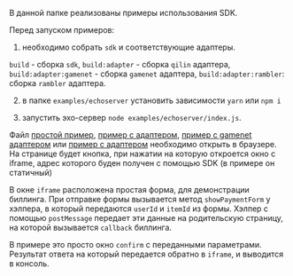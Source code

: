 В данной папке реализованы примеры использования SDK.

Перед запуском примеров:
1. необходимо собрать `sdk` и соответствующие адаптеры.

`build` - сборка `sdk`,
`build:adapter` - сборка `qilin` адаптера,
`build:adapter:gamenet` - сборка `gamenet` адаптера,
`build:adapter:rambler`: сборка `rambler` адаптера.

2. в папке `examples/echoserver` установить зависимости `yarn` или `npm i`

3. запустить эхо-сервер `node examples/echoserver/index.js`.

Файл [простой пример](simple/parent.html),
[пример с адаптером](withAdapter/parent.html),
[пример с gamenet адаптером](gamenetAdapter/index.html) или [пример с адаптером](ramblerAdapter/index.html) необходимо открыть в браузере. 
На странице будет кнопка, при нажатии на которую откроется окно с iframe, адрес которого
буден получен с помощью SDK (в примере он статичный)

В окне `iframe` расположена простая форма, для демонстрации биллинга.
При отправке формы вызывается метод `showPaymentForm` у хэлпера, в который передаются `userId` и `itemId` из формы.
Хэлпер с помощью `postMessage` передает эти данные на родительскую страницу,
на которой вызывается `callback` биллинга.

В примере это просто окно `confirm` с переданными параметрами.
Результат ответа на который передается обратно в `iframe`, и выводится в консоль.
